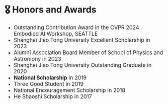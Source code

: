 # 🎖 Honors and Awards

<div class='paper-box-text' style="font-size: larger;" markdown="1">

* Outstanding Contribution Award in the CVPR 2024 Embodied Al Workshop, SEATTLE
* Shanghai Jiao Tong University Excellent Scholarship in 2023
* Alumni Association Board Member of School of Physics and Astromony in 2023
* Shanghai Jiao Tong University Outstanding Graduate in 2020
* **National Scholarship** in 2019
* Three Good Student in 2019
* National Encouragement Scholarship in 2018
* He Shaoshi Scholarship in 2017

</div>
